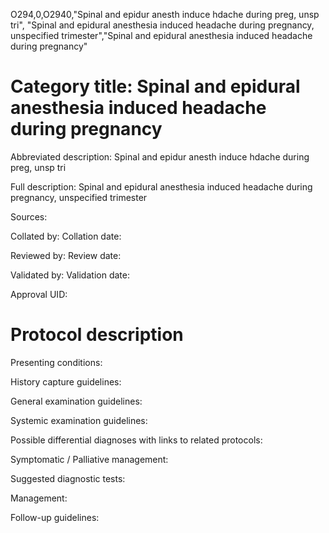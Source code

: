 O294,0,O2940,"Spinal and epidur anesth induce hdache during preg, unsp tri", "Spinal and epidural anesthesia induced headache during pregnancy, unspecified trimester","Spinal and epidural anesthesia induced headache during pregnancy"
# Category title: Spinal and epidural anesthesia induced headache during pregnancy

Abbreviated description: Spinal and epidur anesth induce hdache during preg, unsp tri

Full description: Spinal and epidural anesthesia induced headache during pregnancy, unspecified trimester

Sources:

Collated by:
Collation date:

Reviewed by:
Review date:

Validated by:
Validation date:

Approval UID:

# Protocol description

Presenting conditions:

History capture guidelines:

General examination guidelines:

Systemic examination guidelines:

Possible differential diagnoses with links to related protocols:

Symptomatic / Palliative management:

Suggested diagnostic tests:

Management:

Follow-up guidelines:
